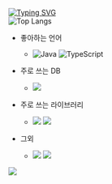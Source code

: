 [![Typing SVG](https://readme-typing-svg.demolab.com?font=Josefin+Sans&pause=1000&color=999999&center=%EC%A7%84%EC%8B%A4&vCenter=%EA%B1%B0%EC%A7%93&repeat=%EA%B1%B0%EC%A7%93&random=%EA%B1%B0%EC%A7%93&width=435&lines=Hello%2C+I'm+a+beginner+developer)](https://git.io/typing-svg)
<br>
![Top Langs](https://github-readme-stats.vercel.app/api/top-langs/?username=brillianintdoh&donut_vertical_chart_layout=true)
<br>

- 좋아하는 언어
    - ![Java](https://img.shields.io/badge/Java-ED8B00?style=for-the-badge&logo=openjdk&logoColor=white) ![TypeScript](https://img.shields.io/badge/TypeScript-007ACC?style=for-the-badge&logo=typescript&logoColor=white)

- 주로 쓰는 DB
    - <img src="https://img.shields.io/badge/MySql-4479A1?style=flat-square&logo=MySql&logoColor=white">

- 주로 쓰는 라이브러리
    - <img src="https://img.shields.io/badge/htmx-3366CC?style=flat-square&logo=htmx&logoColor=white"> <img src="https://img.shields.io/badge/Bootstrap-7952B3?style=flat-square&logo=Bootstrap&logoColor=white">

- 그외
    - <img src="https://img.shields.io/badge/Vim-019733?style=flat-square&logo=Vim&logoColor=white"> <img src="https://img.shields.io/badge/Ubuntu-E95420?style=flat-square&logo=Ubuntu&logoColor=white">

<a href="https://matilto:palanghwi@gmail.com">
    <img src="https://img.shields.io/badge/Gmail-F051385?style=flat-square&logo=Gmail&logoColor=white"/>
</a>